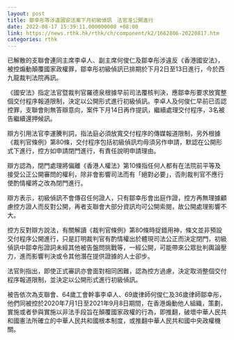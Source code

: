 ```yaml
---
layout: post
title: 鄒幸彤等涉違國安法案下月初級偵訊　法官准公開進行
date: 2022-08-17 15:39:11.000000000 +08:00
link: https://news.rthk.hk/rthk/ch/component/k2/1662806-20220817.htm
categories: rthk
---
```


已解散的支聯會連同主席李卓人、副主席何俊仁及鄒幸彤涉違反《香港國安法》，被控煽動顛覆國家政權罪，鄒幸彤初級偵訊已排期於下月2日至13日進行，今於西九龍裁判法院再訊。

《國安法》指定法官暨裁判官羅德泉根據早前司法覆核判決，應鄒幸彤要求放寬整個交付程序報道限制，決定以公開形式進行初級偵訊。李卓人及何俊仁早前已否認控罪，支聯會則無答辯意向，案件下月14日再作提訊，繼續處理交付程序，3名被告繼續還押候訊。

辯方引用法官李運騰判詞，指法庭必須放寬交付程序的傳媒報道限制，另外根據《裁判官條例》第80條，交付程序包括初級偵訊均毋須另作申請，默認在公開形式下進行，控方如申請閉門進行，有責任說明申請理由。

辯方認為，閉門處理將偏離《香港人權法》第10條指任何人都有在法院前平等及接受公正公開審問的權利，除非會影響司法而有「絕對必要」，否則裁判官不應行使酌情權將之改為閉門進行。

辯方表示，初級偵訊不會傳召任何證人，只有鄒幸彤會出庭作證，控方再無理據顧慮控方證人而反對公開，再者支聯會大部分資訊均可公開索閱，故公開處理影響不大。

控方反對辯方說法，有關解讀《裁判官條例》第80條時捉錯用神，條文並非預設交付程序公開進行，只是訂明裁判官有酌情權出於體現司法公正而決定閉門，初級偵訊中鄒幸彤證詞未經其他被告盤問挑戰等，一經公開，可能帶來公眾批判輿論壓力，進而影響判決或令其他潛在提供證據的人士卻步。

法官則指出，即使正式審訊亦會面對相同困難，認為控方過慮，決定取消整個交付程序報道限制，並決定以公開形式進行初級偵訊。

被告依次為支聯會、64歲工會幹事李卓人、69歲律師何俊仁及36歲律師鄒幸彤，他們同被控於2020年7月1日至2021年9月8日期間，在香港煽動他人組織，策劃，實施或者參與實施以非法手段旨在顛覆國家政權的行為，即推翻，破壞中華人民共和國憲法所確立的中華人民共和國根本制度，或推翻中華人民共和國中央政權機關。
